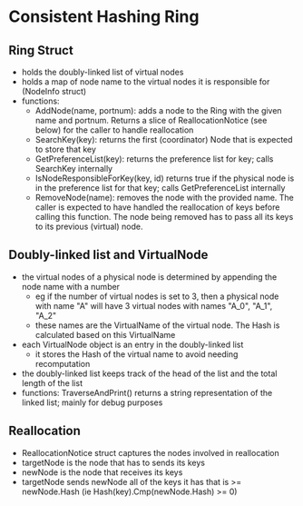 # Consistent Hashing Ring

## Ring Struct
- holds the doubly-linked list of virtual nodes
- holds a map of node name to the virtual nodes it is responsible for (NodeInfo struct)
- functions:
    - AddNode(name, portnum): adds a node to the Ring with the given name and portnum. Returns a slice of ReallocationNotice (see below) for the caller to handle reallocation
    - SearchKey(key): returns the first (coordinator) Node that is expected to store that key
    - GetPreferenceList(key): returns the preference list for key; calls SearchKey internally
    - IsNodeResponsibleForKey(key, id) returns true if the physical node is in the preference list for that key; calls GetPreferenceList internally
    - RemoveNode(name): removes the node with the provided name. The caller is expected to have handled the reallocation of keys before calling this function. The node being removed has to pass all its keys to its previous (virtual) node.


## Doubly-linked list and VirtualNode
- the virtual nodes of a physical node is determined by appending the node name with a number
    - eg if the number of virtual nodes is set to 3, then a physical node with name "A" will have 3 virtual nodes with names "A_0", "A_1", "A_2"
    - these names are the VirtualName of the virtual node. The Hash is calculated based on this VirtualName
- each VirtualNode object is an entry in the doubly-linked list
    - it stores the Hash of the virtual name to avoid needing recomputation
- the doubly-linked list keeps track of the head of the list and the total length of the list
- functions: TraverseAndPrint() returns a string representation of the linked list; mainly for debug purposes

## Reallocation
- ReallocationNotice struct captures the nodes involved in reallocation
- targetNode is the node that has to sends its keys
- newNode is the node that receives its keys
- targetNode sends newNode all of the keys it has that is >= newNode.Hash (ie Hash(key).Cmp(newNode.Hash) >= 0)

